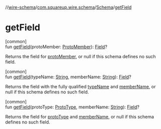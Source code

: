 //[wire-schema](../../../index.md)/[com.squareup.wire.schema](../index.md)/[Schema](index.md)/[getField](get-field.md)

# getField

[common]\
fun [getField](get-field.md)(protoMember: [ProtoMember](../-proto-member/index.md)): [Field](../-field/index.md)?

Returns the field for [protoMember](get-field.md), or null if this schema defines no such field.

[common]\
fun [getField](get-field.md)(typeName: [String](https://kotlinlang.org/api/latest/jvm/stdlib/kotlin/-string/index.html), memberName: [String](https://kotlinlang.org/api/latest/jvm/stdlib/kotlin/-string/index.html)): [Field](../-field/index.md)?

Returns the field with the fully qualified [typeName](get-field.md) and [memberName](get-field.md), or null if this schema defines no such field.

[common]\
fun [getField](get-field.md)(protoType: [ProtoType](../-proto-type/index.md), memberName: [String](https://kotlinlang.org/api/latest/jvm/stdlib/kotlin/-string/index.html)): [Field](../-field/index.md)?

Returns the field for [protoType](get-field.md) and [memberName](get-field.md), or null if this schema defines no such field.

